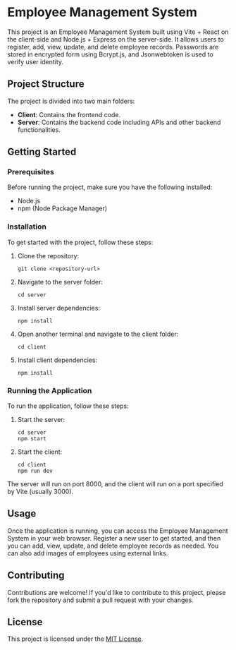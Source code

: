 # Employee Management System

This project is an Employee Management System built using Vite + React on the client-side and Node.js + Express on the server-side. It allows users to register, add, view, update, and delete employee records. Passwords are stored in encrypted form using Bcrypt.js, and Jsonwebtoken is used to verify user identity.

## Project Structure

The project is divided into two main folders:

- **Client**: Contains the frontend code.
- **Server**: Contains the backend code including APIs and other backend functionalities.

## Getting Started

### Prerequisites

Before running the project, make sure you have the following installed:

- Node.js
- npm (Node Package Manager)

### Installation

To get started with the project, follow these steps:

1. Clone the repository:
   ```
   git clone <repository-url>
   ```

2. Navigate to the server folder:
   ```
   cd server
   ```

3. Install server dependencies:
   ```
   npm install
   ```

4. Open another terminal and navigate to the client folder:
   ```
   cd client
   ```

5. Install client dependencies:
   ```
   npm install
   ```

### Running the Application

To run the application, follow these steps:

1. Start the server:
   ```
   cd server
   npm start
   ```

2. Start the client:
   ```
   cd client
   npm run dev
   ```

The server will run on port 8000, and the client will run on a port specified by Vite (usually 3000).

## Usage

Once the application is running, you can access the Employee Management System in your web browser. Register a new user to get started, and then you can add, view, update, and delete employee records as needed. You can also add images of employees using external links.

## Contributing

Contributions are welcome! If you'd like to contribute to this project, please fork the repository and submit a pull request with your changes.

## License

This project is licensed under the [MIT License](LICENSE).
